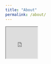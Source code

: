 ```yaml
---
title: "About"
permalink: /about/
---
```

  <iframe src="https://drive.google.com/file/d/1DgVb96p9_AvSsyx5A6-BFtZJcswwYZSu/preview" width="100" height="100"></iframe>
